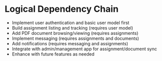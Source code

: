 # Logical Dependency Chain

- Implement user authentication and basic user model first
- Build assignment listing and tracking (requires user model)
- Add PDF document browsing/viewing (requires assignments)
- Implement messaging (requires assignments and documents)
- Add notifications (requires messaging and assignments)
- Integrate with admin/management app for assignment/document sync
- Enhance with future features as needed
